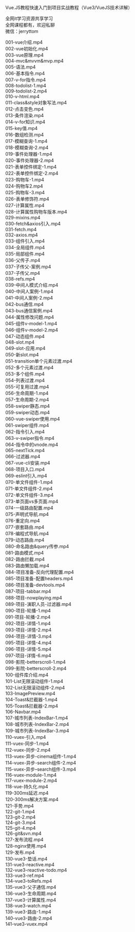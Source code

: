 Vue.JS教程快速入门到项目实战教程（Vue3/VueJS技术详解）

全网it学习资源共享学习<br>全网课程都有，欢迎私聊<br>微信：jerryttom<br>

001-vue介绍.mp4<br> 002-vue初始化.mp4<br> 003-vue原理.mp4<br> 004-mvc&amp;mvvm&amp;mvp.mp4<br> 005-语法.mp4<br> 006-基本指令.mp4<br> 007-v-for指令.mp4<br> 008-todolist-1.mp4<br> 009-todolist-2.mp4<br> 010-v-html.mp4<br> 011-class&amp;style对象写法.mp4<br> 012-点击变色.mp4<br> 013-条件渲染.mp4<br> 014-v-for知识.mp4<br> 015-key值.mp4<br> 016-数组检测.mp4<br> 017-模糊查询-1.mp4<br> 018-模糊查询-2.mp4<br> 019-事件处理器-1.mp4<br> 020-事件处理器-2.mp4<br> 021-表单控件绑定-1.mp4<br> 022-表单控件绑定-2.mp4<br> 023-购物车-1.mp4<br> 024-购物车2.mp4<br> 025-购物车-3.mp4<br> 026-表单修饰符.mp4<br> 027-计算属性.mp4<br> 028-计算属性购物车版本.mp4<br> 029-mixins.mp4<br> 030-fetch&amp;axios引入.mp4<br> 031-fetch.mp4<br> 032-axios.mp4<br> 033-组件引入.mp4<br> 034-全局组件.mp4<br> 035-局部组件.mp4<br> 036-父传子.mp4<br> 037-子传父-案例.mp4<br> 037-子传父.mp4<br> 038-refs.mp4<br> 039-中间人模式介绍.mp4<br> 040-中间人案例-1.mp4<br> 041-中间人案例-2.mp4<br> 042-bus通信.mp4<br> 043-bus通信案例.mp4<br> 044-属性修改问题.mp4<br> 045-组件v-model-1.mp4<br> 046-组件v-model-2.mp4<br> 047-动态组件.mp4<br> 048-slot.mp4<br> 049-slot-应用.mp4<br> 050-新slot.mp4<br> 051-transition单个元素过渡.mp4<br> 052-多个元素过渡.mp4<br> 053-多个组件.mp4<br> 054-列表过渡.mp4<br> 055-可复用过渡.mp4<br> 056-生命周期-1.mp4<br> 057-生命周期-2.mp4<br> 058-swiper静态.mp4<br> 059-swiper动态.mp4<br> 060-vue-swiper使用.mp4<br> 061-swiper组件.mp4<br> 062-指令引入.mp4<br> 063-v-swiper指令.mp4<br> 064-指令中的vnode.mp4<br> 065-nextTick.mp4<br> 066-过滤器.mp4<br> 067-vue-cli安装.mp4<br> 068-项目入口.mp4<br> 069-eslint引入.mp4<br> 070-单文件组件-1.mp4<br> 071-单文件组件-2.mp4<br> 072-单文件组件-3.mp4<br> 073-单页面vs多页面.mp4<br> 074-一级路由配置.mp4<br> 075-声明式导航.mp4<br> 076-重定向.mp4<br> 077-嵌套路由.mp4<br> 078-编程式导航.mp4<br> 079-动态路由.mp4<br> 080-命名路由&amp;query传参.mp4<br> 081-路由模式.mp4<br> 082-路由拦截.mp4<br> 083-路由懒加载.mp4<br> 084-项目准备-反向代理配置.mp4<br> 085-项目准备-配置headers.mp4<br> 086-项目准备-devtools.mp4<br> 087-项目-tabbar.mp4<br> 088-项目-nowplaying.mp4<br> 089-项目-演职人员-过滤器.mp4<br> 090-项目-轮播-1.mp4<br> 091-项目-轮播-2.mp4<br> 092-项目-详情-1.mp4<br> 093-项目-详情-2.mp4<br> 094-项目-详情-3.mp4<br> 095-项目-详情-4.mp4<br> 096-项目-详情-5.mp4<br> 097-项目-详情-6.mp4<br> 098-影院-betterscroll-1.mp4<br> 099-影院-betterscroll-2.mp4<br> 100-组件库介绍.mp4<br> 101-List无限滚动组件-1.mp4<br> 102-List无限滚动组件-2.mp4<br> 103-ImagePreview.mp4<br> 104-Toast&amp;拦截器-1.mp4<br> 105-Toast&amp;拦截器-2.mp4<br> 106-Navbar.mp4<br> 107-城市列表-IndexBar-1.mp4<br> 108-城市列表-IndexBar-2.mp4<br> 109-城市列表-IndexBar-3.mp4<br> 110-vuex-引入.mp4<br> 111-vuex-同步-1.mp4<br> 112-vuex-同步-2.mp4<br> 113-vuex-异步-cinema组件-1.mp4<br> 114-vuex-异步-search组件-2.mp4<br> 115-vuex-异步–search组件-3.mp4<br> 116-vuex-module-1.mp4<br> 117-vuex-module-2.mp4<br> 118-vue-持久化.mp4<br> 119-300ms延迟.mp4<br> 120-300ms解决方案.mp4<br> 121-手势.mp4<br> 122-git-1.mp4<br> 123-git-2.mp4<br> 124-git-3.mp4<br> 125-git-4.mp4<br> 126-git&amp;svn.mp4<br> 127-发布流程.mp4<br> 128-nginx使用.mp4<br> 129-发布.mp4<br> 130-vue3-垫话.mp4<br> 131-vue3-reactive.mp4<br> 132-vue3-reactive-todo.mp4<br> 133-vue3-ref.mp4<br> 134-vue3-toRefs.mp4<br> 135-vue3-父子通信.mp4<br> 136-vue3-生命周期.mp4<br> 137-vue3-计算属性.mp4<br> 138-vue3-watch.mp4<br> 139-vue3-路由-1.mp4<br> 140-vue3-路由-2.mp4<br> 141-vue3-vuex.mp4